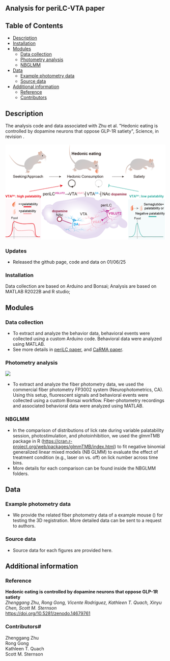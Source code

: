 ## Analysis for periLC-VTA paper

## Table of Contents #
   * [Description](#description)
   * [Installation](#Installation)
   * [Modules](#modules)
      * [Data collection](#Data-collection)
      * [Photometry analysis](#Photometry-analysis)
      * [NBGLMM](#NBGLMM)
   * [Data](#Data)
      * [Example photometry data](#example-data)
      * [Source data](#Source-data)
   * [Additional information](#additional-information)
      * [Reference](#reference)
      * [Contributors](#contributors)

## Description #

The analysis code and data associated with Zhu et al. "Hedonic eating is controlled by dopamine neurons that oppose GLP-1R satiety", Science, in revision .  <br/><br/>
![](/Diagrams/Figure_abstract_V8.png)

### Updates #
- Released the github page, code and data on 01/06/25

### Installation #
Data collection are based on Arduino and Bonsai;
Analysis are based on MATLAB R2022B and R studio;

## Modules #

### Data collection #
- To extract and analyze the behavior data, behavioral events were collected using a custom Arduino code. Behavioral data were analyzed using MATLAB.
- See more details in [periLC paper](https://www.sciencedirect.com/science/article/pii/S0092867420309399), and [CaRMA paper](https://www.science.org/doi/10.1126/science.abb2494). <br/>

### Photometry analysis #
![](/Diagrams/3DseqFISH_diagram_v1_WARPMASK.png)
- To extract and analyze the fiber photometry data, we used the commercial fiber photometry FP3002 system (Neurophotometrics, CA). Using this setup, fluorescent signals and behavioral events were collected using a custom Bonsai workflow. Fiber-photometry recordings and associated behavioral data were analyzed using MATLAB.

### NBGLMM #
- In the comparison of distributions of lick rate during variable palatability session, photostimulation, and photoinhibition, we used the glmmTMB package in R (https://cran.r-project.org/web/packages/glmmTMB/index.html) to fit negative binomial generalized linear mixed models (NB GLMM) to evaluate the effect of treatment condition (e.g., laser on vs. off) on lick number across time bins.
- More details for each comparison can be found inside the NBGLMM folders. <br/>

## Data #

### Example photometry data #
- We provide the related fiber photometry data of a example mouse () for testing the 3D registration. More detailed data can be sent to a request to authors. <br/>

### Source data #
- Source data for each figures are provided here.

## Additional information #

### Reference #

**Hedonic eating is controlled by dopamine neurons that oppose GLP-1R satiety** <br/>
*Zhenggang Zhu, Rong Gong, Vicente Rodriguez, Kathleen T. Quach, Xinyu Chen,
Scott M. Sternson* <br/>
https://doi.org/10.5281/zenodo.14679761

### Contributors#
Zhenggang Zhu <br/>
Rong Gong <br/>
Kathleen T. Quach <br/>
Scott M. Sternson <br/>
